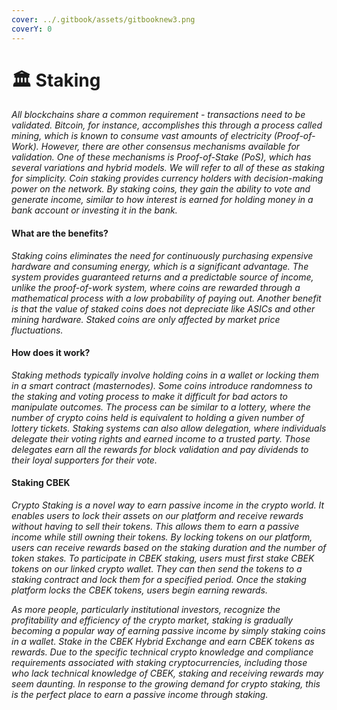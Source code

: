 ```yaml
---
cover: ../.gitbook/assets/gitbooknew3.png
coverY: 0
---
```


# 🏛 Staking

_All blockchains share a common requirement - transactions need to be validated. Bitcoin, for instance, accomplishes this through a process called mining, which is known to consume vast amounts of electricity (Proof-of-Work). However, there are other consensus mechanisms available for validation. One of these mechanisms is Proof-of-Stake (PoS), which has several variations and hybrid models. We will refer to all of these as staking for simplicity. Coin staking provides currency holders with decision-making power on the network. By staking coins, they gain the ability to vote and generate income, similar to how interest is earned for holding money in a bank account or investing it in the bank._

#### What are the benefits?

_Staking coins eliminates the need for continuously purchasing expensive hardware and consuming energy, which is a significant advantage. The system provides guaranteed returns and a predictable source of income, unlike the proof-of-work system, where coins are rewarded through a mathematical process with a low probability of paying out. Another benefit is that the value of staked coins does not depreciate like ASICs and other mining hardware. Staked coins are only affected by market price fluctuations._

#### How does it work?

_Staking methods typically involve holding coins in a wallet or locking them in a smart contract (masternodes). Some coins introduce randomness to the staking and voting process to make it difficult for bad actors to manipulate outcomes. The process can be similar to a lottery, where the number of crypto coins held is equivalent to holding a given number of lottery tickets. Staking systems can also allow delegation, where individuals delegate their voting rights and earned income to a trusted party. Those delegates earn all the rewards for block validation and pay dividends to their loyal supporters for their vote._

#### Staking CBEK

_Crypto Staking is a novel way to earn passive income in the crypto world. It enables users to lock their assets on our platform and receive rewards without having to sell their tokens. This allows them to earn a passive income while still owning their tokens. By locking tokens on our platform, users can receive rewards based on the staking duration and the number of token stakes. To participate in CBEK staking, users must first stake CBEK tokens on our linked crypto wallet. They can then send the tokens to a staking contract and lock them for a specified period. Once the staking platform locks the CBEK tokens, users begin earning rewards._

_As more people, particularly institutional investors, recognize the profitability and efficiency of the crypto market, staking is gradually becoming a popular way of earning passive income by simply staking coins in a wallet. Stake in the CBEK Hybrid Exchange and earn CBEK tokens as rewards. Due to the specific technical crypto knowledge and compliance requirements associated with staking cryptocurrencies, including those who lack technical knowledge of CBEK, staking and receiving rewards may seem daunting. In response to the growing demand for crypto staking, this is the perfect place to earn a passive income through staking._
